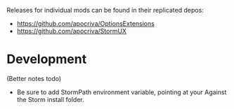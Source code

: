 Releases for individual mods can be found in their replicated depos:
* https://github.com/apocriva/OptionsExtensions
* https://github.com/apocriva/StormUX

# Development

(Better notes todo)
* Be sure to add StormPath environment variable, pointing at your Against the Storm install folder.
